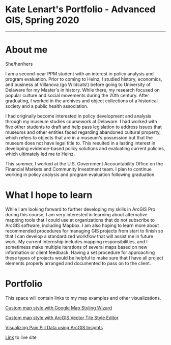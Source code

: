 # Kate Lenart's Portfolio - Advanced GIS, Spring 2020

---

# About me

She/her/hers

I am a second-year PPM student with an interest in policy analysis and program evaluation. Prior to coming to Heinz, I studied history, economics, and business at Villanova (go Wildcats!) before going to University of Delaware for my Master's in history. While there, my research focused on popular culture and social movements during the 20th century. After graduating, I worked in the archives and object collections of a historical society and a public health association.

I had originally become interested in policy development and analysis through my museum studies coursework at Delaware. I had worked with five other students to draft and help pass legislation to address issues that museums and other entities faced regarding abandoned cultural property, which refers to objects that are in a museum's possession but that the museum does not have legal title to. This resulted in a lasting interest in developing evidence-based policy solutions and evaluating current policies, which ultimately led me to Heinz.

This summer, I worked at the U.S. Government Accountability Office on the Financial Markets and Community Investment team. I plan to continue working in policy analysis and program evaluation following graduation.

# What I hope to learn

While I am looking forward to further developing my skills in ArcGIS Pro during this course, I am very interested in learning about alternative mapping tools that I could use at organizations that do not subscribe to ArcGIS software, including Mapbox. I am also hoping to learn more about recommended procedures for managing GIS projects from start to finish so that I can develop a standardized workflow that will assist me in future work. My current internship includes mapping responsibilities, and I sometimess make multiple iterations of several maps based on new information or client feedback. Having a set procedure for approaching these types of projects would be helpful to make sure that I have all project elements properly arranged and documented to pass on to the client.

# Portfolio

This space will contain links to my map examples and other visualizations.

[Custom map style with Google Map Styling Wizard](CustomMapStyle.md)

[Custom map style with ArcGIS Vector Tile Style Editor](CustomStyle2.md)

[Visualizing Pain Pill Data using ArcGIS Insights](PainPillData.md)

[Link](https://klenartcmu.github.io/AdvGIS/) to live site
